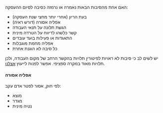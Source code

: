 האם אחת מהסיבות הבאות נאמרה או נרמזה כסיבה לסיום ההעסקה:

* בעת הריון (אחרי יותר מחצי שנת העסקה)
* אפליה אסורה (דורש ראיה)
* הגשת תלונה על תנאי העבודה
* קשר כלשהו לדיווח על הטרדה מינית
* התאגדות או פעילות בועד עובדים
* אפליה מחמת מוגבלות
* כל סיבה לא הוגנת אחרת

יש לשים לב כי סיבות לא ראויות לפיטורין תלויות בהקשר הרחב של מקום העבודה, ולכן תלויות מאוד במקרה ספציפי. אפשר לפנות לייעוץ [אצלנו](https://www.kavlaoved.org.il/צרו-קשר/).


#### אפליה אסורה
לפי חוק, אסור לפטר אדם עקב:
* מוצא
* מגדר
* נטיה מינית
